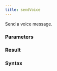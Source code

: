 ```yaml
---
title: sendVoice
---
```


Send a voice message.


### Parameters 



### Result 



### Syntax





